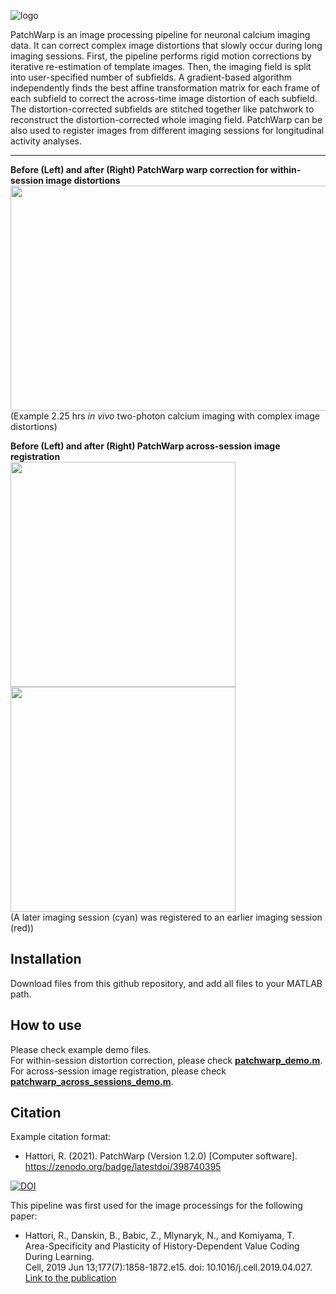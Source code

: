 ![logo](https://user-images.githubusercontent.com/25396523/130375407-d5a7646c-3b4e-42cb-baa5-268f02f68595.png)


PatchWarp is an image processing pipeline for neuronal calcium imaging data. It can correct complex image distortions that slowly occur during long imaging sessions. First, the pipeline performs rigid motion corrections by iterative re-estimation of template images. Then, the imaging field is split into user-specified number of subfields. A gradient-based algorithm independently finds the best affine transformation matrix for each frame of each subfield to correct the across-time image distortion of each subfield. The distortion-corrected subfields are stitched together like patchwork to reconstruct the distortion-corrected whole imaging field. PatchWarp can be also used to register images from different imaging sessions for longitudinal activity analyses.

---
**Before (Left) and after (Right) PatchWarp warp correction for within-session image distortions**
<img src="https://user-images.githubusercontent.com/25396523/131230196-1938d133-6ea5-4814-af53-41e9a949ddae.gif" width="720" height="360">  
(Example 2.25 hrs *in vivo* two-photon calcium imaging with complex image distortions)

**Before (Left) and after (Right) PatchWarp across-session image registration**   
<img src="https://user-images.githubusercontent.com/25396523/134836357-30dc6772-b6a7-487e-83b5-adc272076db9.jpg" width="360" height="360"> <img src="https://user-images.githubusercontent.com/25396523/134836358-9c686950-db99-45e5-a43f-d596964c09bf.jpg" width="360" height="360">  
(A later imaging session (cyan) was registered to an earlier imaging session (red))

## Installation
Download files from this github repository, and add all files to your MATLAB path.

## How to use
Please check example demo files.   
For within-session distortion correction, please check [**patchwarp_demo.m**](https://github.com/ryhattori/PatchWarp/blob/main/PatchWarp/patchwarp_demo.m).   
For across-session image registration, please check [**patchwarp_across_sessions_demo.m**](https://github.com/ryhattori/PatchWarp/blob/main/PatchWarp/patchwarp_across_sessions_demo.m).

## Citation
Example citation format:  
- Hattori, R. (2021). PatchWarp (Version 1.2.0) [Computer software]. https://zenodo.org/badge/latestdoi/398740395	

[![DOI](https://zenodo.org/badge/398740395.svg)](https://zenodo.org/badge/latestdoi/398740395)

This pipeline was first used for the image processings for the following paper:  
- Hattori, R., Danskin, B., Babic, Z., Mlynaryk, N., and Komiyama, T.  
Area-Specificity and Plasticity of History-Dependent Value Coding During Learning.  
Cell, 2019 Jun 13;177(7):1858-1872.e15. doi: 10.1016/j.cell.2019.04.027.  
[Link to the publication](https://www.cell.com/cell/fulltext/S0092-8674(19)30446-5)
